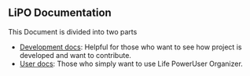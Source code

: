 ## LiPO Documentation

This Document is divided into two parts

- [Development docs](./dev/devdocs.md): Helpful for those who want to see how project is developed and want to contribute.
- [User docs](./user/userdocs.md): Those who simply want to use Life PowerUser Organizer.
